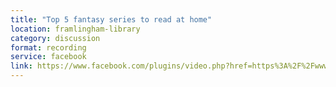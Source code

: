 ```yaml
---
title: "Top 5 fantasy series to read at home"
location: framlingham-library
category: discussion
format: recording
service: facebook
link: https://www.facebook.com/plugins/video.php?href=https%3A%2F%2Fwww.facebook.com%2FFramlinghamlibrary%2Fvideos%2F1111178515912309%2F&show_text=0&width=560
---
```

